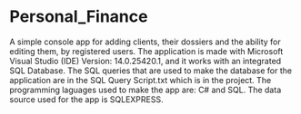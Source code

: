 # Personal_Finance
A simple console app for adding clients, their dossiers and the ability for editing them, by registered users.
The application is made with Microsoft Visual Studio (IDE) Version: 14.0.25420.1, and it works with an integrated SQL Database.
The SQL queries that are used to make the database for the application are in the SQL Query Script.txt which is in the project.
The programming laguages used to make the app are: C# and SQL.
The data source used for the app is SQLEXPRESS.
